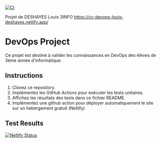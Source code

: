 [![CI](https://github.com/LouisDhs/CC-devops/actions/workflows/test.yml/badge.svg)](https://github.com/LouisDhs/CC-devops/actions/workflows/test.yml)


Projet de DESHAYES Louis 3INFO
https://cc-devops-louis-deshayes.netlify.app/

# DevOps Project

Ce projet est destiné à valider les connaissances en DevOps des élèves de 3ème année d'informatique.

## Instructions

1. Clonez ce repository.
2. Implémentez les GitHub Actions pour exécuter les tests unitaires.
3. Affichez les résultats des tests dans ce fichier README.
4. Implémentez une github action pour déployer automatiquement le site sur un hebergement gratuit (Netlify)

## Test Results

[![Netlify Status](https://api.netlify.com/api/v1/badges/0c221bb0-2791-47c7-94aa-8909216b20d1/deploy-status)](https://app.netlify.com/sites/cc-devops-louis-deshayes/deploys)